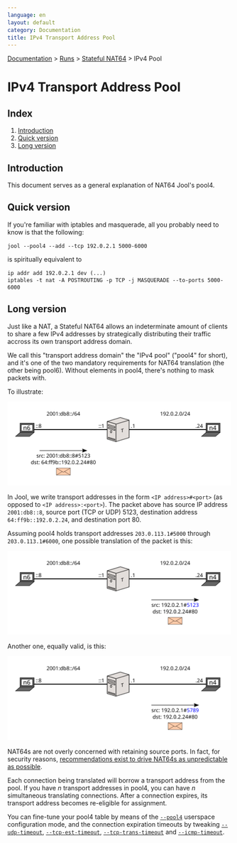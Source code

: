 ```yaml
---
language: en
layout: default
category: Documentation
title: IPv4 Transport Address Pool
---
```


[Documentation](documentation.html) > [Runs](documentation.html#runs) > [Stateful NAT64](mod-run-stateful.html) > IPv4 Pool

# IPv4 Transport Address Pool

## Index

1. [Introduction](#introduction)
2. [Quick version](#quick-version)
3. [Long version](#long-version)

## Introduction

This document serves as a general explanation of NAT64 Jool's pool4.

## Quick version

If you're familiar with iptables and masquerade, all you probably need to know is that the following:

	jool --pool4 --add --tcp 192.0.2.1 5000-6000

is spiritually equivalent to

	ip addr add 192.0.2.1 dev (...)
	iptables -t nat -A POSTROUTING -p TCP -j MASQUERADE --to-ports 5000-6000

## Long version

Just like a NAT, a Stateful NAT64 allows an indeterminate amount of clients to share a few IPv4 addresses by strategically distributing their traffic accross its own transport address domain.

We call this "transport address domain" the "IPv4 pool" ("pool4" for short), and it's one of the two mandatory requirements for NAT64 translation (the other being pool6). Without elements in pool4, there's nothing to mask packets with.

To illustrate:

![TODO](../images/flow/pool4-simple1-en.svg)

In Jool, we write transport addresses in the form `<IP address>#<port>` (as opposed to `<IP address>:<port>`). The packet above has source IP address `2001:db8::8`, source port (TCP or UDP) 5123, destination address `64:ff9b::192.0.2.24`, and destination port 80.

Assuming pool4 holds transport addresses `203.0.113.1#5000` through `203.0.113.1#6000`, one possible translation of the packet is this:

![TODO](../images/flow/pool4-simple2-en.svg)

Another one, equally valid, is this:

![TODO](../images/flow/pool4-simple3-en.svg)

NAT64s are not overly concerned with retaining source ports. In fact, for security reasons, [recommendations exist to drive NAT64s as unpredictable as possible](https://tools.ietf.org/html/rfc6056).

Each connection being translated will borrow a transport address from the pool. If you have _n_ transport addresses in pool4, you can have _n_ simultaneous translating connections. After a connection expires, its transport address becomes re-eligible for assignment.

You can fine-tune your pool4 table by means of the [`--pool4`](usr-flags-pool4.html) userspace configuration mode, and the connection expiration timeouts by tweaking  [`--udp-timeout`](usr-flags-global.html#udp-timeout), [`--tcp-est-timeout`](usr-flags-global.html#tcp-est-timeout), [`--tcp-trans-timeout`](usr-flags-global.html#tcp-trans-timeout) and [`--icmp-timeout`](usr-flags-global.html#icmp-timeout).

